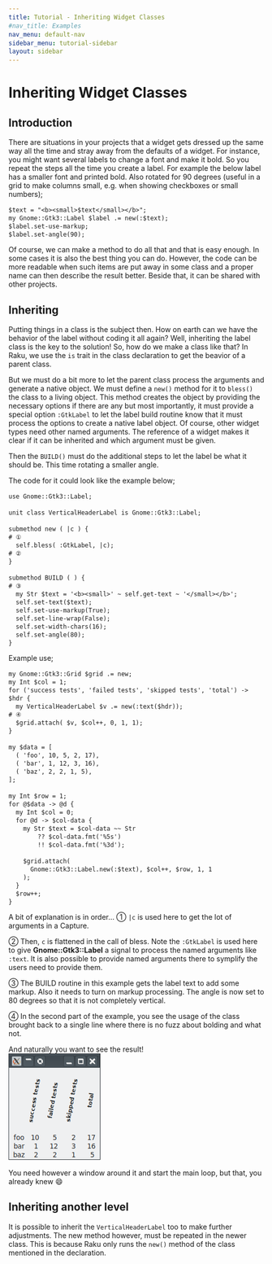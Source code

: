 ```yaml
---
title: Tutorial - Inheriting Widget Classes
#nav_title: Examples
nav_menu: default-nav
sidebar_menu: tutorial-sidebar
layout: sidebar
---
```

# Inheriting Widget Classes

## Introduction

There are situations in your projects that a widget gets dressed up the same way all the time and stray away from the defaults of a widget. For instance, you might want several labels to change a font and make it bold. So you repeat the steps all the time you create a label. For example the below label has a smaller font and printed bold. Also rotated for 90 degrees (useful in a grid to make columns small, e.g. when showing checkboxes or small numbers);

```
$text = "<b><small>$text</small></b>";
my Gnome::Gtk3::Label $label .= new(:$text);
$label.set-use-markup;
$label.set-angle(90);
```

Of course, we can make a method to do all that and that is easy enough. In some cases it is also the best thing you can do. However, the code can be more readable when such items are put away in some class and a proper name can then describe the result better. Beside that, it can be shared with other projects.


## Inheriting

Putting things in a class is the subject then. How on earth can we have the behavior of the label without coding it all again? Well, inheriting the label class is the key to the solution! So, how do we make a class like that? In Raku, we use the `is` trait in the class declaration to get the beavior of a parent class.

But we must do a bit more to let the parent class process the arguments and generate a native object. We must define a `new()` method for it to `bless()` the class to a living object. This method creates the object by providing the necessary options if there are any but most importantly, it must provide a special option `:GtkLabel` to let the label build routine know that it must process the options to create a native label object. Of course, other widget types need other named arguments. The reference of a widget makes it clear if it can be inherited and which argument must be given.

Then the `BUILD()` must do the additional steps to let the label be what it should be. This time rotating a smaller angle.

The code for it could look like the example below;
```
use Gnome::Gtk3::Label;

unit class VerticalHeaderLabel is Gnome::Gtk3::Label;

submethod new ( |c ) {                                                    # ①
  self.bless( :GtkLabel, |c);                                             # ②
}

submethod BUILD ( ) {                                                     # ③
  my Str $text = '<b><small>' ~ self.get-text ~ '</small></b>';
  self.set-text($text);
  self.set-use-markup(True);
  self.set-line-wrap(False);
  self.set-width-chars(16);
  self.set-angle(80);
}
```

Example use;
```
my Gnome::Gtk3::Grid $grid .= new;
my Int $col = 1;
for ('success tests', 'failed tests', 'skipped tests', 'total') -> $hdr {
  my VerticalHeaderLabel $v .= new(:text($hdr));                          # ④
  $grid.attach( $v, $col++, 0, 1, 1);
}

my $data = [
  ( 'foo', 10, 5, 2, 17),
  ( 'bar', 1, 12, 3, 16),
  ( 'baz', 2, 2, 1, 5),
];

my Int $row = 1;
for @$data -> @d {
  my Int $col = 0;
  for @d -> $col-data {
    my Str $text = $col-data ~~ Str
        ?? $col-data.fmt('%5s')
        !! $col-data.fmt('%3d');

    $grid.attach(
      Gnome::Gtk3::Label.new(:$text), $col++, $row, 1, 1
    );
  }
  $row++;
}
```

A bit of explanation is in order…
① `|c` is used here to get the lot of arguments in a Capture.

② Then, `c` is flattened in the call of bless. Note the `:GtkLabel` is used here to give **Gnome::Gtk3::Label** a signal to process the named arguments like `:text`. It is also possible to provide named arguments there to symplify the users need to provide them.

③ The BUILD routine in this example gets the label text to add some markup. Also it needs to turn on markup processing. The angle is now set to 80 degrees so that it is not completely vertical.

④ In the second part of the example, you see the usage of the class brought back to a single line where there is no fuzz about bolding and what not.

And naturally you want to see the result!<br/>
![](images/inheriting-example.png)

You need however a window around it and start the main loop, but that, you already knew 😄

## Inheriting another level

It is possible to inherit the `VerticalHeaderLabel` too to make further adjustments. The new method however, must be repeated in the newer class. This is because Raku only runs the `new()` method of the class mentioned in the declaration.
